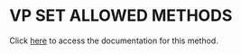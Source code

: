 <!---->
# VP SET ALLOWED METHODS

Click [here](https://developer.4d.com/docs/ViewPro/commands/vp-set-allowed-methods) to access the documentation for this method.

